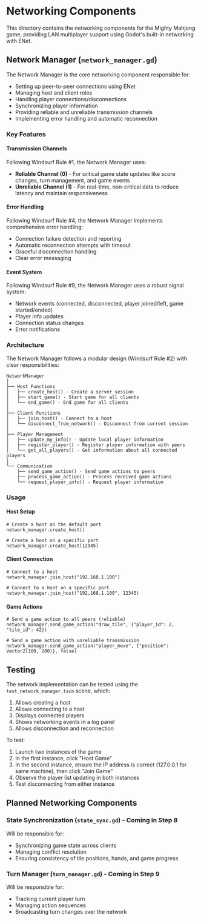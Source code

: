 # Networking Components

This directory contains the networking components for the Mighty Mahjong game, providing LAN multiplayer support using Godot's built-in networking with ENet.

## Network Manager (`network_manager.gd`)

The Network Manager is the core networking component responsible for:

- Setting up peer-to-peer connections using ENet
- Managing host and client roles
- Handling player connections/disconnections
- Synchronizing player information
- Providing reliable and unreliable transmission channels
- Implementing error handling and automatic reconnection

### Key Features

#### Transmission Channels
Following Windsurf Rule #1, the Network Manager uses:
- **Reliable Channel (0)** - For critical game state updates like score changes, turn management, and game events
- **Unreliable Channel (1)** - For real-time, non-critical data to reduce latency and maintain responsiveness

#### Error Handling
Following Windsurf Rule #4, the Network Manager implements comprehensive error handling:
- Connection failure detection and reporting
- Automatic reconnection attempts with timeout
- Graceful disconnection handling
- Clear error messaging

#### Event System
Following Windsurf Rule #9, the Network Manager uses a robust signal system:
- Network events (connected, disconnected, player joined/left, game started/ended)
- Player info updates
- Connection status changes
- Error notifications

### Architecture

The Network Manager follows a modular design (Windsurf Rule #2) with clear responsibilities:

```
NetworkManager
│
├── Host Functions
│   ├── create_host() - Create a server session
│   ├── start_game() - Start game for all clients
│   └── end_game() - End game for all clients
│
├── Client Functions
│   ├── join_host() - Connect to a host
│   └── disconnect_from_network() - Disconnect from current session
│
├── Player Management
│   ├── update_my_info() - Update local player information
│   ├── register_player() - Register player information with peers
│   └── get_all_players() - Get information about all connected players
│
└── Communication
    ├── send_game_action() - Send game actions to peers
    ├── process_game_action() - Process received game actions
    └── request_player_info() - Request player information
```

### Usage

#### Host Setup
```gdscript
# Create a host on the default port
network_manager.create_host()

# Create a host on a specific port
network_manager.create_host(12345)
```

#### Client Connection
```gdscript
# Connect to a host
network_manager.join_host("192.168.1.100")

# Connect to a host on a specific port
network_manager.join_host("192.168.1.100", 12345)
```

#### Game Actions
```gdscript
# Send a game action to all peers (reliable)
network_manager.send_game_action("draw_tile", {"player_id": 2, "tile_id": 42})

# Send a game action with unreliable transmission
network_manager.send_game_action("player_move", {"position": Vector2(100, 200)}, false)
```

## Testing

The network implementation can be tested using the `test_network_manager.tscn` scene, which:

1. Allows creating a host
2. Allows connecting to a host
3. Displays connected players
4. Shows networking events in a log panel
5. Allows disconnection and reconnection

To test:
1. Launch two instances of the game
2. In the first instance, click "Host Game"
3. In the second instance, ensure the IP address is correct (127.0.0.1 for same machine), then click "Join Game"
4. Observe the player list updating in both instances
5. Test disconnecting from either instance

## Planned Networking Components

### State Synchronization (`state_sync.gd`) - Coming in Step 8
Will be responsible for:
- Synchronizing game state across clients
- Managing conflict resolution
- Ensuring consistency of tile positions, hands, and game progress

### Turn Manager (`turn_manager.gd`) - Coming in Step 9
Will be responsible for:
- Tracking current player turn
- Managing action sequences
- Broadcasting turn changes over the network 